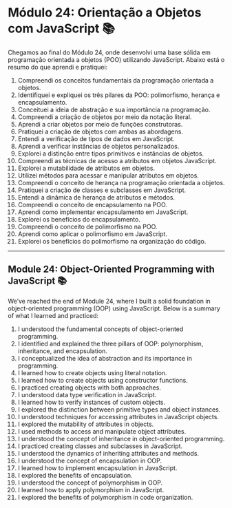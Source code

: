 # Módulo 24: Orientação a Objetos com JavaScript 📚

Chegamos ao final do Módulo 24, onde desenvolvi uma base sólida em programação orientada a objetos (POO) utilizando JavaScript. Abaixo está o resumo do que aprendi e pratiquei:

1. Compreendi os conceitos fundamentais da programação orientada a objetos.
2. Identifiquei e expliquei os três pilares da POO: polimorfismo, herança e encapsulamento.
3. Conceituei a ideia de abstração e sua importância na programação.
4. Compreendi a criação de objetos por meio da notação literal.
5. Aprendi a criar objetos por meio de funções construtoras.
6. Pratiquei a criação de objetos com ambas as abordagens.
7. Entendi a verificação de tipos de dados em JavaScript.
8. Aprendi a verificar instâncias de objetos personalizados.
9. Explorei a distinção entre tipos primitivos e instâncias de objetos.
10. Compreendi as técnicas de acesso a atributos em objetos JavaScript.
11. Explorei a mutabilidade de atributos em objetos.
12. Utilizei métodos para acessar e manipular atributos em objetos.
13. Compreendi o conceito de herança na programação orientada a objetos.
14. Pratiquei a criação de classes e subclasses em JavaScript.
15. Entendi a dinâmica de herança de atributos e métodos.
16. Compreendi o conceito de encapsulamento na POO.
17. Aprendi como implementar encapsulamento em JavaScript.
18. Explorei os benefícios do encapsulamento.
19. Compreendi o conceito de polimorfismo na POO.
20. Aprendi como aplicar o polimorfismo em JavaScript.
21. Explorei os benefícios do polimorfismo na organização do código.

---

## Module 24: Object-Oriented Programming with JavaScript 📚

We’ve reached the end of Module 24, where I built a solid foundation in object-oriented programming (OOP) using JavaScript. Below is a summary of what I learned and practiced:

1. I understood the fundamental concepts of object-oriented programming.
2. I identified and explained the three pillars of OOP: polymorphism, inheritance, and encapsulation.
3. I conceptualized the idea of abstraction and its importance in programming.
4. I learned how to create objects using literal notation.
5. I learned how to create objects using constructor functions.
6. I practiced creating objects with both approaches.
7. I understood data type verification in JavaScript.
8. I learned how to verify instances of custom objects.
9. I explored the distinction between primitive types and object instances.
10. I understood techniques for accessing attributes in JavaScript objects.
11. I explored the mutability of attributes in objects.
12. I used methods to access and manipulate object attributes.
13. I understood the concept of inheritance in object-oriented programming.
14. I practiced creating classes and subclasses in JavaScript.
15. I understood the dynamics of inheriting attributes and methods.
16. I understood the concept of encapsulation in OOP.
17. I learned how to implement encapsulation in JavaScript.
18. I explored the benefits of encapsulation.
19. I understood the concept of polymorphism in OOP.
20. I learned how to apply polymorphism in JavaScript.
21. I explored the benefits of polymorphism in code organization.

